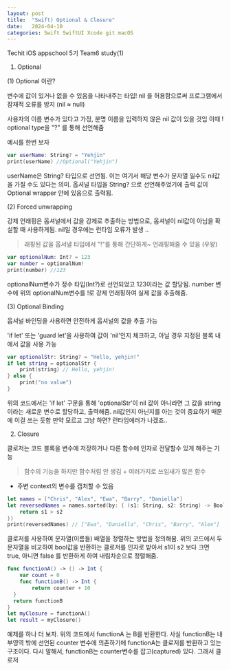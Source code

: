 ```yaml
---
layout: post
title:  "Swift) Optional & Closure"
date:   2024-04-10
categories: Swift SwiftUI Xcode git macOS
---
```


Techit iOS appschool 5기 
Team6 study(1)

1. Optional

(1) Optional 이란? 

변수에 값이 있거나 없을 수 있음을 나타내주는 타입! 
nil 을 허용함으로써 프로그램에서 잠재적 오류를 방지 (nil ≈ null)

사용자의 이름 변수가 있다고 가정, 분명 이름을 입력하지 않은 nil 값이 있을 것임 
이때 ! optional type을 "?" 를 통해 선언해줌 

예시를 한번 보자 

```Swift
var userName: String? = "Yehjin" 
print(userName) //Optional("Yehjin")

```

userName은 String? 타입으로 선언됨. 이는 여기서 해당 변수가 문자열 일수도 nil값을 가질 수도 있다는 의미. 옵셔널 타입을 String? 으로 선언해주었기에 출력 값이 Optional wrapper 안에 있음으로 출력됨.


(2) Forced unwrapping 

강제 언래핑은 옵셔널에서 값을 강제로 추출하는 방법으로, 옵셔널이 nil값이 아님을 확실할 때 사용하게됨. nil일 경우에는 런타임 오류가 발생 .. 
> 래핑된 값을 옵서녈 타입에서 "!"를 통해 간단하게~ 언래핑해줄 수 있음 (우왕)

```Swift
var optionalNum: Int? = 123
var number = optionalNum! 
print(number) //123
```

optionalNum변수가 정수 타입(Int?)로 선언되었고 123이라는 값 할당됨. 
number 변수에 위의 optionalNum변수를 !로 강제 언래핑하여 실제 값을 추출해줌. 



(3) Optional Binding

옵셔널 바인딩을 사용하면 안전하게 옵셔널의 값을 추출 가능 

'if let' 또는 'guard let'을 사용하여 값이 'nil'인지 체크하고, 아닐 경우 지정된 블록 내에서 값을 사용 가능 

```Swift
var optionalStr: String? = "Hello, yehjin!"
if let string = optionalStr {
    print(string) // Hello, yehjin!
} else {
    print("no value")
}
```

위의 코드에서는 'if let' 구문을 통해 'optionalStr'이 nil 값이 아니라면 그 값을 string이라는 새로운 변수로 할당하고, 출력해줌. nil값인지 아닌지를 아는 것이 중요하기 때문에 이걸 쓰는 듯함 만약 모르고 그냥 하면? 런타임에러가 나겠죠.. 


2. Closure 

클로저는 코드 블록을 변수에 저장하거나 다른 함수에 인자로 전달할수 있게 해주는 기능 
> 함수의 기능을 하지만 함수처럼 안 생김 + 여러가지로 쓰임새가 많은 함수 
+ 주변 context의 변수를 캡처할 수 있음 

```Swift
let names = ["Chris", "Alex", "Ewa", "Barry", "Daniella"]
let reversedNames = names.sorted(by: { (s1: String, s2: String) -> Bool in
    return s1 > s2
})
print(reversedNames) // ["Ewa", "Daniella", "Chris", "Barry", "Alex"]

```

클로저를 사용하여 문자열(이름들) 배열을 정렬하는 방법을 정의해봄. 
위의 코드에서 두 문자열을 비교하여 bool값을 반환하는 클로저를 인자로 받아서 s1이 s2 보다 크면  true, 아니면 false 를 반환하게 하여 내림차순으로 정렬해줌. 


```Swift
func functionA() -> () -> Int {
    var count = 0 
    func functionB() -> Int {
        return counter + 10 
  }
  return functionB
}
let myClosure = functionA()
let result = myClosure()

```
예제를 하나 더 보자. 
위의 코드에서 functionA 는 B를 반환한다. 사실 functionB는 내부영역 밖에 선언된 counter 변수에 의존하기에 functionA는 클로저를 반환하고 있는 구조이다. 다시 말해서, functionB는 counter변수를 잡고(captured) 있다. 그래서 클로저 



